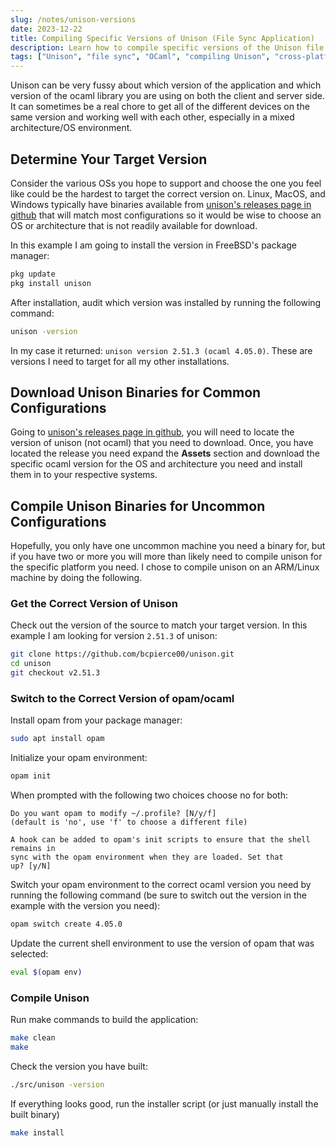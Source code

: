 ```yaml
---
slug: /notes/unison-versions
date: 2023-12-22
title: Compiling Specific Versions of Unison (File Sync Application)
description: Learn how to compile specific versions of the Unison file sync application to ensure compatibility across devices. J. Barrett Coats provides a step-by-step guide on handling different versions of Unison and OCaml in varied environments.
tags: ["Unison", "file sync", "OCaml", "compiling Unison", "cross-platform sync", "version management", "Linux", "FreeBSD"]
---
```


Unison can be very fussy about which version of the application and which
version of the ocaml library you are using on both the client and server side.
It can sometimes be a real chore to get all of the different devices on the same
version and working well with each other, especially in a mixed architecture/OS
environment.

## Determine Your Target Version

Consider the various OSs you hope to support and choose the one you
feel like could be the hardest to target the correct version on. Linux, MacOS,
and Windows typically have binaries available from
[unison's releases page in github](https://github.com/bcpierce00/unison/releases)
that will match most configurations so it would be wise to choose an OS or
architecture that is not readily available for download.

In this example I am going to install the version in FreeBSD's package manager:

```sh
pkg update
pkg install unison
```

After installation, audit which version was installed by running the following command:

```sh
unison -version
```

In my case it returned: `unison version 2.51.3 (ocaml 4.05.0)`. These are
versions I need to target for all my other installations.

## Download Unison Binaries for Common Configurations

Going to [unison's releases page in github](https://github.com/bcpierce00/unison/releases),
you will need to locate the version of unison (not ocaml) that you need to
download. Once, you have located the release you need expand the **Assets**
section and download the specific ocaml version for the OS and architecture you
need and install them in to your respective systems.

## Compile Unison Binaries for Uncommon Configurations

Hopefully, you only have one uncommon machine you need a binary for, but if you
have two or more you will more than likely need to compile unison for the
specific platform you need. I chose to compile unison on an ARM/Linux machine by
doing the following.

### Get the Correct Version of Unison

Check out the version of the source to match your target version. In this
example I am looking for version `2.51.3` of unison:

```sh
git clone https://github.com/bcpierce00/unison.git
cd unison
git checkout v2.51.3
```

### Switch to the Correct Version of opam/ocaml

Install opam from your package manager:

```sh
sudo apt install opam
```

Initialize your opam environment:

```sh
opam init
```

When prompted with the following two choices choose no for both:

```text
Do you want opam to modify ~/.profile? [N/y/f]
(default is 'no', use 'f' to choose a different file)

A hook can be added to opam's init scripts to ensure that the shell remains in
sync with the opam environment when they are loaded. Set that
up? [y/N]
```

Switch your opam environment to the correct ocaml version you need by running
the following command (be sure to switch out the version in the example with the
version you need):

```sh
opam switch create 4.05.0
```

Update the current shell environment to use the version of opam that was selected:

```sh
eval $(opam env)
```

### Compile Unison

Run make commands to build the application:

```sh
make clean
make
```

Check the version you have built:

```sh
./src/unison -version
```

If everything looks good, run the installer script (or just manually install the
built binary)

```sh
make install
```
